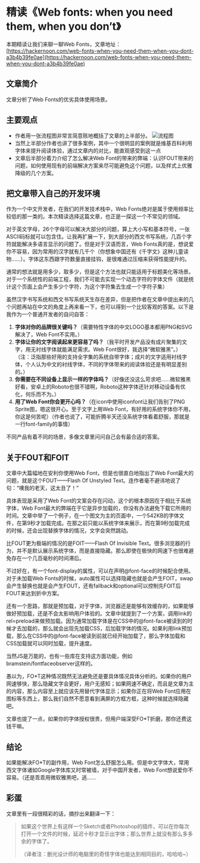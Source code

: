 # 精读《Web fonts: when you need them, when you don’t》
本期精读让我们来聊一聊Web Fonts，文章地址：[https://hackernoon.com/web-fonts-when-you-need-them-when-you-dont-a3b4b39fe0ae](https://hackernoon.com/web-fonts-when-you-need-them-when-you-dont-a3b4b39fe0ae)

## 文章简介
文章分析了Web Fonts的优劣具体使用场景。

## 主要观点
- 作者用一张流程图非常言简意赅地概括了文章的上半部分。
![流程图](https://cdn-images-1.medium.com/max/1000/1*MpuDht99XGlRIFlhjFb2yQ.png)
- 当然上半部分作者也讲了很多案例，其中一个很明显的案例就是维基百科利用字体来提升阅读体验，通过文章内的对比，能直观感受到这一点
- 文章后半部分着力介绍了怎么解决Web Font的带来的弊端：认识FOUT带来的问题，如何使用现有的前端解决方案来尽可能避免这个问题，以及样式上优雅降级的几个方案。

## 把文章带入自己的开发环境
作为一个中文开发者，在我们的开发技术栈中，Web Fonts绝对是属于使用频率比较低的那一类的。本次精读选择这篇文章，也正是一探这一个不常见的领域。

对于英文字母，26个字母可以解决大部分的问题，算上大小写和基本符号，一张ASCII码标就可以包含住。让我再扩展一下，到大部分的西文书写系统，几百个字符就能解决多语言显示的问题了。但是对于汉语而言，Web Fonts真的是，想说爱你不容易，因为常用的汉字就有几千个（你想象中国还有《千字文》这种儿童读物……）。字体这东西跟字符数量直接挂钩，是很难通过压缩来获得性能提升的。

通常的想法就是用多少，取多少，但是这个方法也就只能适用于标题美化等场景。对于一个系统性的前端工程，我们不可能去实现一个动态字符的字体文件（就是统计这个页面上会产生多少个字符，为这个字符集去生成一个字符子集）

虽然汉字书写系统和西文书写系统天生存在差异，但是把作者在文章中提出来的几个问题再站在中文的角度上再来看一下，也可以得到一个比较客观的答案。以下是我作为一个普通开发者的自问自答：

1. **字体对你的品牌很关键吗？**（需要特性字体的中文LOGO基本都用PNG和SVG解决了，Web Font不实用。）
2. **字体让你的文字阅读起来更容易了吗？**（我平时开发产品没有成片聚集的文字，用无衬线字体就能满足需求。Web Font很好，我选择“微软雅黑”。）（注：泛指那些好用的支持全字集的系统自带字体；成片的文字适用衬线字体，个人认为中文的衬线字体，不同的字体带来的阅读体验还是有明显差别的。）
3. **你需要在不同设备上显示一样的字体吗？**（好像还没这么苛求吧……微软雅黑好看，安卓上的Roboto也很不错啊，Roboto这种字体还针对移动设备有优化，何乐而不为。）
4. **用了Web Font你会更开心吗？**（在icon中使用iconfont让我们告别了PNG Sprite图，嗯这很开心。至于文字上用Web Font，有好用的系统字体你不用，你这是何苦呢）（作者也说了，可能折腾半天还没系统字体看着舒服，那就是一行font-family的事情）

不同产品有着不同的场景，多像文章里问问自己会有最合适的答案。

## 关于FOUT和FOIT
文章中大篇幅地在安利你使用Web Font，但是也很直白地指出了Web Font最大的问题，就是这个FOUT——Flash Of Unstyled Text。连作者毫不避讳地说了句：“噢我的老天，这太丑了！”

具体表现是采用了Web Font的文案会存在闪动，这个的根本原因在于相比于系统字体，Web Font最大的弊端在于它是异步加载的，你没有办法避免下载它所用的时间。文章中举了一个例子，在一个图文为主的页面中，一个542KB的字体文件，在第9秒才加载完成。在那之前只能以系统字体来展示，而在第9秒加载完成的时候，还会出现替换字体的情况，文字会突然跳动。

比FOUT更为极端的情况的是FOIT——Flash Of Invisible Text。很多浏览器的行为，并不是默认展示系统字体，而是直接隐藏。那么即使在极快的网速下也很难避免存在一个几百毫秒的时间滞后。

不过好在，有一个font-display的属性，可以在声明@font-face的时候配合使用。对于未加载Web Fonts的时候，auto属性可以选择隐藏也就是会产生FOIT，swap会产生替换也就是会产生FOUT，还有fallback和optional可以控制先FOIT后FOUT来达到折中方案。

还有一个思路，那就是预加载，对于字体，浏览器还是能够有效缓存的，如果能够做好预加载，还是不会太影响用户体验的。文章中就提到了一个方案，调用link的rel=preload来做预加载。因为通常加载字体是在CSS中的@font-face被读到的时候才去加载的，那么就会出现先加载CSS，后加载字体的情况。如果利用link预加载，那么在CSS中的@font-face被读到前就已经开始加载了，那么字体加载和CSS加载就可以同时加载，提升速度。

当然JS是万能的，也有一些库在支持这方面功能，例如bramstein/fontfaceobserver这样的。

愚以为，FO*T这种情况既然无法避免还是要具体情况具体分析的。如果你的用户网速够快，那么隐藏文字会更好，用户无感知；如果网速不确定，而且是文章为主的内容，那么内容至上就应该先用替代字体显示；如果你正在将Web Font应用在图标等东西上，那么我们自然不愿意看到满屏的方框方框，这种时候就选择隐藏吧。

文章也提了一点，如果你的字体授权很贵，但用户端深受FO*T折磨，那你还费这钱干嘛。

## 结论
如果能解决FO*T的副作用，Web Font怎么舒服怎么用。但是中文字体大，常用西文字体诸如Google字体库又时常被墙，对于中国开发者，Web Font想说爱你不容易。（还是乖乖用微软雅黑吧，逃……

## 彩蛋
文章里有一段很精彩的话，摘抄出来翻译一下：

> 如果这个世界上有这样一个Sketch或者Photoshop的插件，可以在你每次打开一个文件的时候，延迟十秒才显示出字体；那么世界上就没有那么多多余的字体了。
> 
> （译者注：删光设计师的电脑里的奇怪字体也能达到相同目的，哈哈哈~）
